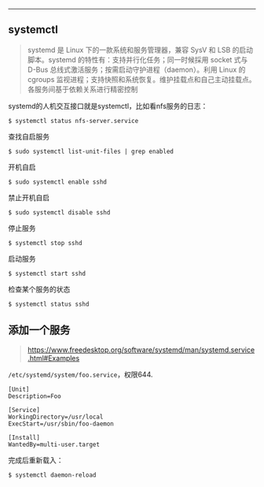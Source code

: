 

---

## systemctl

>  systemd 是 Linux 下的一款系统和服务管理器，兼容 SysV 和 LSB 的启动脚本。systemd 的特性有：支持并行化任务；同一时候採用 socket 式与 D-Bus 总线式激活服务；按需启动守护进程（daemon）。利用 Linux 的 cgroups 监视进程；支持快照和系统恢复。维护挂载点和自己主动挂载点。各服务间基于依赖关系进行精密控制

systemd的人机交互接口就是systemctl，比如看nfs服务的日志：

```
$ systemctl status nfs-server.service
```

查找自启服务

```
$ sudo systemctl list-unit-files | grep enabled
```

开机自启

```
$ sudo systemctl enable sshd
```

禁止开机自启

```
$ sudo systemctl disable sshd
```

停止服务

```
$ systemctl stop sshd
```

启动服务

```
$ systemctl start sshd
```

检查某个服务的状态

```
$ systemctl status sshd
```

## 添加一个服务

> https://www.freedesktop.org/software/systemd/man/systemd.service.html#Examples

`/etc/systemd/system/foo.service`，权限644.

```
[Unit]
Description=Foo

[Service]
WorkingDirectory=/usr/local
ExecStart=/usr/sbin/foo-daemon

[Install]
WantedBy=multi-user.target
```

完成后重新载入：

```
$ systemctl daemon-reload
```


